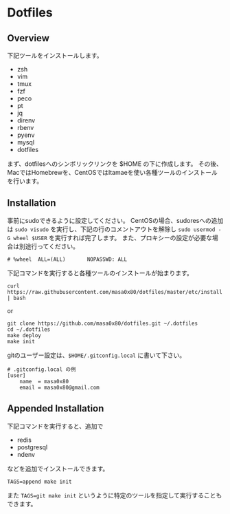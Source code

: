 # Dotfiles

## Overview

下記ツールをインストールします。

- zsh
- vim
- tmux
- fzf
- peco
- pt
- jq
- direnv
- rbenv
- pyenv
- mysql
- dotfiles

まず、dotfilesへのシンボリックリンクを $HOME の下に作成します。
その後、MacではHomebrewを、CentOSではItamaeを使い各種ツールのインストールを行います。

## Installation

事前にsudoできるように設定してください。
CentOSの場合、sudoresへの追加は `sudo visudo` を実行し、下記の行のコメントアウトを解除し `sudo usermod -G wheel $USER` を実行すれば完了します。
また、プロキシーの設定が必要な場合は別途行ってください。

```
# %wheel  ALL=(ALL)       NOPASSWD: ALL
```

下記コマンドを実行すると各種ツールのインストールが始まります。

```
curl https://raw.githubusercontent.com/masa0x80/dotfiles/master/etc/install | bash
```

or

```
git clone https://github.com/masa0x80/dotfiles.git ~/.dotfiles
cd ~/.dotfiles
make deploy
make init
```

gitのユーザー設定は、`$HOME/.gitconfig.local` に書いて下さい。

```
# .gitconfig.local の例
[user]
	name  = masa0x80
	email = masa0x80@gmail.com
```

## Appended Installation

下記コマンドを実行すると、追加で

- redis
- postgresql
- ndenv

などを追加でインストールできます。

`TAGS=append make init`

また `TAGS=git make init` というように特定のツールを指定して実行することもできます。
